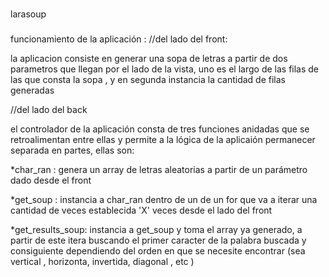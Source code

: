 ###
larasoup
###
funcionamiento de la aplicación :
//del lado del front: 
 
la aplicacion consiste en generar una sopa de letras a partir de 
dos parametros que llegan por el lado de la vista, uno es el largo de 
las filas de las que consta la sopa , y en segunda instancia la cantidad 
de filas generadas 

//del lado del back

el controlador de la aplicación consta de tres funciones anidadas que 
se retroalimentan entre ellas y permite a la lógica de la aplicaión 
permanecer separada en partes, ellas son: 

*char_ran : genera un array de letras aleatorias a partir de un 
parámetro dado desde el front 

*get_soup : instancia a char_ran dentro de un de un for que va a iterar 
una cantidad de veces establecida 'X' veces desde el lado del front 

*get_results_soup: instancia a get_soup y toma el array ya generado, a 
partir de este itera buscando el primer caracter de la palabra buscada y 
consiguiente dependiendo del orden en que se necesite encontrar (sea 
vertical , horizonta, invertida, diagonal , etc ) 
